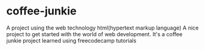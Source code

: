 # coffee-junkie
A project using the web technology html(hypertext markup language)
A nice project to get started with the world of web development.
It's a coffee junkie project learned using freecodecamp tutorials 

